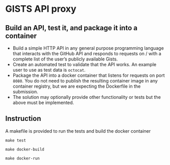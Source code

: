 GISTS API proxy
=========

Build an API, test it, and package it into a container
-------------------
* Build a simple HTTP API in any general purpose programming language
  that interacts with the GitHub API and responds to requests 
  on /<USER> with a complete list of the user’s publicly available Gists.
* Create an automated test to validate that the API works. An example 
  user to use as test data is `octocat`.
* Package the API into a docker container that listens for requests
  on port `8080`. You do not need to publish the resulting container 
  image in any container registry, but we are expecting the Dockerfile
  in the submission.
* The solution may optionally provide other functionality or tests 
  but the above must be implemented.

Instruction
---------
A makefile is provided to run the tests and build the docker container

`make test`

`make docker-build`

`make docker-run`
